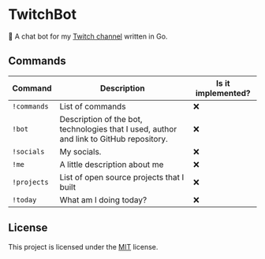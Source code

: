 # TwitchBot
🤖 A chat bot for my [Twitch channel](https://www.twitch.tv/hicaro____) written in Go.

## Commands
| Command     | Description                                                                             | Is it implemented? |
|-------------|-----------------------------------------------------------------------------------------|--------------------|
| `!commands` | List of commands                                                                        | :x:                |
| `!bot`      | Description of the bot, technologies that I used, author and link to GitHub repository. | :x:                |
| `!socials`  | My socials.                                                                             | :x:                |
| `!me`       | A little description about me                                                           | :x:                |
| `!projects` | List of open source projects that I built                                               | :x:                |
| `!today`    | What am I doing today?                                                                  | :x:                |

## License
This project is licensed under the [MIT](./LICENSE) license.
